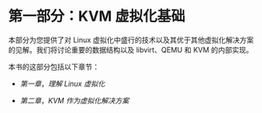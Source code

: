 # 第一部分：KVM 虚拟化基础

本部分为您提供了对 Linux 虚拟化中盛行的技术以及其优于其他虚拟化解决方案的见解。我们将讨论重要的数据结构以及 libvirt、QEMU 和 KVM 的内部实现。

本书的这部分包括以下章节：

+   *第一章*，*理解 Linux 虚拟化*

+   *第二章*，*KVM 作为虚拟化解决方案*
